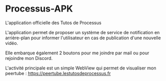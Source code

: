 # Processus-APK
L'application officielle des Tutos de Processus



L'application permet de proposer un système de service de notification en arrière-plan pour informer l'utilisateur en cas de publication d'une nouvelle vidéo.

Elle embarque également 2 boutons pour me joindre par mail ou pour rejoindre mon Discord.

L'activité principale est un simple WebView qui permet de visualiser mon peertube : https://peertube.lestutosdeprocessus.fr
